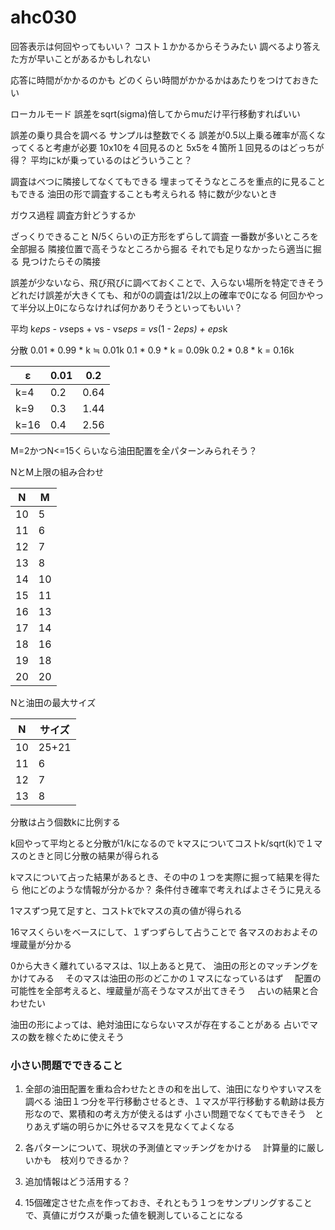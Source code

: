 # ahc030

回答表示は何回やってもいい？
コスト１かかるからそうみたい
調べるより答えた方が早いことがあるかもしれない

応答に時間がかかるのかも
どのくらい時間がかかるかはあたりをつけておきたい

ローカルモード
誤差をsqrt(sigma)倍してからmuだけ平行移動すればいい

誤差の乗り具合を調べる サンプルは整数でくる 誤差が0.5以上乗る確率が高くなってくると考慮が必要 10x10を４回見るのと
5x5を４箇所１回見るのはどっちが得？
平均にkが乗っているのはどういうこと？

調査はべつに隣接してなくてもできる
埋まってそうなところを重点的に見ることもできる
油田の形で調査することも考えられる 特に数が少ないとき

ガウス過程
調査方針どうするか

ざっくりできること
N/5くらいの正方形をずらして調査
一番数が多いところを全部掘る
隣接位置で高そうなところから掘る
それでも足りなかったら適当に掘る 見つけたらその隣接

誤差が少ないなら、飛び飛びに調べておくことで、入らない場所を特定できそう
どれだけ誤差が大きくても、和が0の調査は1/2以上の確率で0になる
何回かやって半分以上0にならなければ何かありそうといってもいい？

平均
k*eps - vs*eps + vs - vs*eps = vs*(1 - 2*eps) + eps*k

分散
0.01 * 0.99 * k ≒ 0.01k
0.1 * 0.9 * k = 0.09k
0.2 * 0.8 * k = 0.16k

| ε    | 0.01 | 0.2  |
|------|------|------|
| k=4  | 0.2  | 0.64 |
| k=9  | 0.3  | 1.44 |
| k=16 | 0.4  | 2.56 |

M=2かつN<=15くらいなら油田配置を全パターンみられそう？

NとM上限の組み合わせ

| N  | M  |
|----|----|
| 10 | 5  |
| 11 | 6  |
| 12 | 7  |
| 13 | 8  |
| 14 | 10 |
| 15 | 11 |
| 16 | 13 |
| 17 | 14 |
| 18 | 16 |
| 19 | 18 |
| 20 | 20 |

Nと油田の最大サイズ

| N  | サイズ   |
|----|-------|
| 10 | 25+21 |
| 11 | 6     | 
| 12 | 7     | 
| 13 | 8     | 


分散は占う個数kに比例する

k回やって平均とると分散が1/kになるので
kマスについてコストk/sqrt(k)で１マスのときと同じ分散の結果が得られる

kマスについて占った結果があるとき、その中の１つを実際に掘って結果を得たら
他にどのような情報が分かるか？
条件付き確率で考えればよさそうに見える

1マスずつ見て足すと、コストkでkマスの真の値が得られる

16マスくらいをベースにして、１ずつずらして占うことで
各マスのおおよその埋蔵量が分かる

0から大きく離れているマスは、1以上あると見て、
油田の形とのマッチングをかけてみる
　そのマスは油田の形のどこかの１マスになっているはず
　配置の可能性を全部考えると、埋蔵量が高そうなマスが出てきそう
　占いの結果と合わせたい

油田の形によっては、絶対油田にならないマスが存在することがある
占いでマスの数を稼ぐために使えそう

### 小さい問題でできること
1. 全部の油田配置を重ね合わせたときの和を出して、油田になりやすいマスを調べる
油田１つ分を平行移動させるとき、１マスが平行移動する軌跡は長方形なので、累積和の考え方が使えるはず
小さい問題でなくてもできそう　とりあえず端の明らかに外せるマスを見なくてよくなる

1. 各パターンについて、現状の予測値とマッチングをかける
　計算量的に厳しいかも　枝刈りできるか？

1. 追加情報はどう活用する？
2. 15個確定させた点を作っておき、それともう１つをサンプリングすることで、真値にガウスが乗った値を観測していることになる


